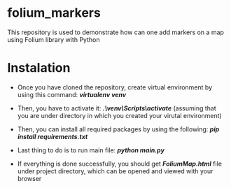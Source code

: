# folium_markers
This repository is used to demonstrate how can one add markers on a map using Folium library with Python

# Instalation

* Once you have cloned the repository, create virtual environment by using this command: ***virtualenv venv***

* Then, you have to activate it: ***.\venv\Scripts\activate*** (assuming that you are under directory in which you created your virutal environment)

* Then, you can install all required packages by using the following: ***pip install requirements.txt***

* Last thing to do is to run main file: ***python main.py***

* If everything is done successfully, you should get ***FoliumMap.html*** file under project directory, which can be opened and viewed with your browser